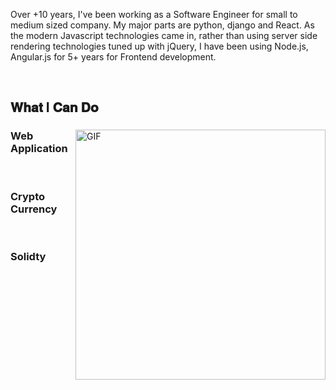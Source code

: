 Over +10 years, I've been working as a Software Engineer for small to medium sized company.
My major parts are python, django and React.
As the modern Javascript technologies came in, rather than using server side rendering technologies tuned up with jQuery, I have been using Node.js, Angular.js for 5+ years for Frontend development.

<br />

## 𝐖𝐡𝐚𝐭 I 𝐂𝐚𝐧 𝐃𝐨

<div>
<img align="right" alt="GIF" src="https://github.com/abhisheknaiidu/abhisheknaiidu/blob/master/code.gif?raw=true" width="400" />
 
### Web Application
<br />

### Crypto Currency
<br />

### Solidty
<br />

</div>




